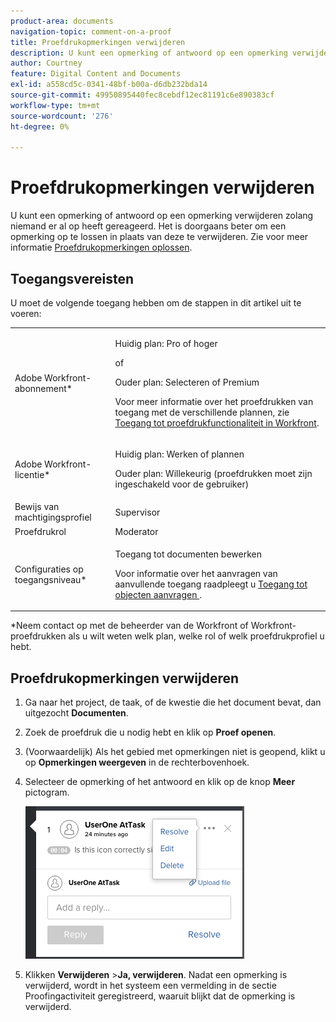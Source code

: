 ```yaml
---
product-area: documents
navigation-topic: comment-on-a-proof
title: Proefdrukopmerkingen verwijderen
description: U kunt een opmerking of antwoord op een opmerking verwijderen zolang niemand er al op heeft gereageerd. Het is doorgaans beter om een opmerking op te lossen in plaats van deze te verwijderen. Zie Proofingopmerkingen oplossen voor meer informatie.
author: Courtney
feature: Digital Content and Documents
exl-id: a558cd5c-0341-48bf-b00a-d6db232bda14
source-git-commit: 49950895440fec8cebdf12ec81191c6e890383cf
workflow-type: tm+mt
source-wordcount: '276'
ht-degree: 0%

---
```


# Proefdrukopmerkingen verwijderen

U kunt een opmerking of antwoord op een opmerking verwijderen zolang niemand er al op heeft gereageerd. Het is doorgaans beter om een opmerking op te lossen in plaats van deze te verwijderen. Zie voor meer informatie [Proefdrukopmerkingen oplossen](../../../../review-and-approve-work/proofing/reviewing-proofs-within-workfront/comment-on-a-proof/resolve-proof-comments.md).

## Toegangsvereisten

U moet de volgende toegang hebben om de stappen in dit artikel uit te voeren:

<table style="table-layout:auto"> 
 <col> 
 <col> 
 <tbody> 
  <tr> 
   <td role="rowheader">Adobe Workfront-abonnement*</td> 
   <td> <p>Huidig plan: Pro of hoger</p> <p>of</p> <p>Ouder plan: Selecteren of Premium</p> <p>Voor meer informatie over het proefdrukken van toegang met de verschillende plannen, zie <a href="/help/quicksilver/administration-and-setup/manage-workfront/configure-proofing/access-to-proofing-functionality.md" class="MCXref xref">Toegang tot proefdrukfunctionaliteit in Workfront</a>.</p> </td> 
  </tr> 
  <tr> 
   <td role="rowheader">Adobe Workfront-licentie*</td> 
   <td> <p>Huidig plan: Werken of plannen</p> <p>Ouder plan: Willekeurig (proefdrukken moet zijn ingeschakeld voor de gebruiker)</p> </td> 
  </tr> 
  <tr> 
   <td role="rowheader">Bewijs van machtigingsprofiel </td> 
   <td>Supervisor</td> 
  </tr> 
  <tr> 
   <td role="rowheader">Proefdrukrol</td> 
   <td>Moderator </td> 
  </tr> 
  <tr> 
   <td role="rowheader">Configuraties op toegangsniveau*</td> 
   <td> <p>Toegang tot documenten bewerken</p> <p>Voor informatie over het aanvragen van aanvullende toegang raadpleegt u <a href="../../../../workfront-basics/grant-and-request-access-to-objects/request-access.md" class="MCXref xref">Toegang tot objecten aanvragen </a>.</p> </td> 
  </tr> 
 </tbody> 
</table>

&#42;Neem contact op met de beheerder van de Workfront of Workfront-proefdrukken als u wilt weten welk plan, welke rol of welk proefdrukprofiel u hebt.

## Proefdrukopmerkingen verwijderen

1. Ga naar het project, de taak, of de kwestie die het document bevat, dan uitgezocht **Documenten**.
1. Zoek de proefdruk die u nodig hebt en klik op **Proef openen**.

1. (Voorwaardelijk) Als het gebied met opmerkingen niet is geopend, klikt u op **Opmerkingen weergeven** in de rechterbovenhoek.
1. Selecteer de opmerking of het antwoord en klik op de knop **Meer** pictogram.

   ![phq_viewer_comment_edit.png](assets/phq-viewer-comment-edit.png)

1. Klikken **Verwijderen** >**Ja, verwijderen**. Nadat een opmerking is verwijderd, wordt in het systeem een vermelding in de sectie Proofingactiviteit geregistreerd, waaruit blijkt dat de opmerking is verwijderd.
